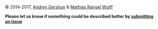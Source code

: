 © 2014-2017, [Andrey Gershun](mailto:agershun@gmail.com) & [Mathias Rangel Wulff](mailto:m@rawu.dk)

**Please let us know if something could be described better by [submitting an issue](https://github.com/agershun/alasql/issues/new)**



